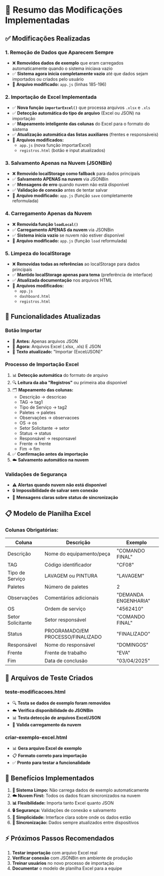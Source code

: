 # 🎯 Resumo das Modificações Implementadas

## ✅ Modificações Realizadas

### 1. **Remoção de Dados que Aparecem Sempre**
- ❌ **Removidos dados de exemplo** que eram carregados automaticamente quando o sistema iniciava vazio
- ✅ **Sistema agora inicia completamente vazio** até que dados sejam importados ou criados pelo usuário
- 📍 **Arquivo modificado:** `app.js` (linhas 185-196)

### 2. **Importação de Excel Implementada**
- ✅ **Nova função `importarExcel()`** que processa arquivos `.xlsx` e `.xls`
- ✅ **Detecção automática do tipo de arquivo** (Excel ou JSON) na importação
- ✅ **Mapeamento inteligente das colunas** do Excel para o formato do sistema
- ✅ **Atualização automática das listas auxiliares** (frentes e responsáveis)
- 📍 **Arquivos modificados:** 
  - `app.js` (nova função importarExcel)
  - `registros.html` (botão e input atualizados)

### 3. **Salvamento Apenas na Nuvem (JSONBin)**
- ❌ **Removido localStorage como fallback** para dados principais
- ✅ **Salvamento APENAS na nuvem** via JSONBin
- ✅ **Mensagens de erro** quando nuvem não está disponível
- ✅ **Validação de conexão** antes de tentar salvar
- 📍 **Arquivo modificado:** `app.js` (função `save` completamente reformulada)

### 4. **Carregamento Apenas da Nuvem**
- ❌ **Removida função `loadLocal()`**
- ✅ **Carregamento APENAS da nuvem** via JSONBin
- ✅ **Sistema inicia vazio** se nuvem não estiver disponível
- 📍 **Arquivo modificado:** `app.js` (função `load` reformulada)

### 5. **Limpeza do localStorage**
- ❌ **Removidas todas as referências** ao localStorage para dados principais
- ✅ **Mantido localStorage apenas para tema** (preferência de interface)
- ✅ **Atualizada documentação** nos arquivos HTML
- 📍 **Arquivos modificados:** 
  - `app.js`
  - `dashboard.html` 
  - `registros.html`

## 🔧 Funcionalidades Atualizadas

### **Botão Importar**
- 📁 **Antes:** Apenas arquivos JSON
- 📁 **Agora:** Arquivos Excel (.xlsx, .xls) E JSON
- 📄 **Texto atualizado:** "Importar (Excel/JSON)"

### **Processo de Importação Excel**
1. 📊 **Detecção automática** do formato de arquivo
2. 🔍 **Leitura da aba "Registros"** ou primeira aba disponível
3. 🗂️ **Mapeamento das colunas:**
   - Descrição → descricao
   - TAG → tag1
   - Tipo de Serviço → tag2
   - Paletes → paletes
   - Observações → observacoes
   - OS → os
   - Setor Solicitante → setor
   - Status → status
   - Responsável → responsavel
   - Frente → frente
   - Fim → fim
4. ✅ **Confirmação antes da importação**
5. ☁️ **Salvamento automático na nuvem**

### **Validações de Segurança**
- ⚠️ **Alertas quando nuvem não está disponível**
- 🔒 **Impossibilidade de salvar sem conexão**
- 🔄 **Mensagens claras sobre status de sincronização**

## 📋 Modelo de Planilha Excel

### **Colunas Obrigatórias:**
| Coluna | Descrição | Exemplo |
|--------|-----------|---------|
| Descrição | Nome do equipamento/peça | "COMANDO FINAL" |
| TAG | Código identificador | "CF08" |
| Tipo de Serviço | LAVAGEM ou PINTURA | "LAVAGEM" |
| Paletes | Número de paletes | 2 |
| Observações | Comentários adicionais | "DEMANDA ENGENHARIA" |
| OS | Ordem de serviço | "4562410" |
| Setor Solicitante | Setor responsável | "COMANDO FINAL" |
| Status | PROGRAMADO/EM PROCESSO/FINALIZADO | "FINALIZADO" |
| Responsável | Nome do responsável | "DOMINGOS" |
| Frente | Frente de trabalho | "EVA" |
| Fim | Data de conclusão | "03/04/2025" |

## 🧪 Arquivos de Teste Criados

### **teste-modificacoes.html**
- 🔍 **Testa se dados de exemplo foram removidos**
- ☁️ **Verifica disponibilidade do JSONBin**
- 📊 **Testa detecção de arquivos Excel/JSON**
- 🔄 **Valida carregamento da nuvem**

### **criar-exemplo-excel.html**
- 📊 **Gera arquivo Excel de exemplo**
- 📋 **Formato correto para importação**
- ✅ **Pronto para testar a funcionalidade**

## 🎉 Benefícios Implementados

1. **🧹 Sistema Limpo:** Não carrega dados de exemplo automaticamente
2. **☁️ Nuvem First:** Todos os dados ficam sincronizados na nuvem
3. **📊 Flexibilidade:** Importa tanto Excel quanto JSON
4. **🔒 Segurança:** Validações de conexão e salvamento
5. **🎯 Simplicidade:** Interface clara sobre onde os dados estão
6. **📱 Sincronização:** Dados sempre atualizados entre dispositivos

## ⚡ Próximos Passos Recomendados

1. **Testar importação** com arquivo Excel real
2. **Verificar conexão** com JSONBin em ambiente de produção
3. **Treinar usuários** no novo processo de importação
4. **Documentar** o modelo de planilha Excel para a equipe
